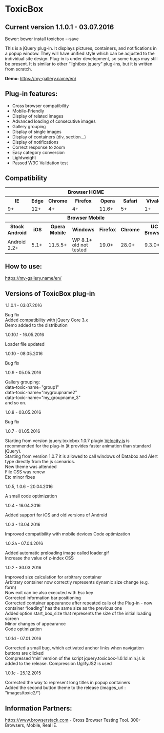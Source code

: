 # ToxicBox

<h2>Current version 1.1.0.1 - 03.07.2016</h2>

Bower: bower install toxicbox --save

This is a jQuery plug-in. It displays pictures, containers, and notifications in a popup window. They will have unified style which can be adjusted to the individual site design. Plug-in is under development, so some bugs may still be present.
It is similar to other “lightbox jquery” plug-ins, but it is written from scratch.

<strong>Demo:</strong> https://my-gallery.name/en/

<h2>Plug-in features:</h2>

<ul>
<li><span>Cross browser compatibility</span></li>
<li><span>Mobile-Friendly</span></li>
<li><span>Display of related images</span></li>
<li><span>Advanced loading of consecutive images</span></li>
<li><span>Gallery grouping</span></li>
<li><span>Display of single images</span></li>
<li><span>Display of containers (div, section...)</span></li>
<li><span>Display of notifications</span></li>
<li><span>Correct response to zoom</span></li>
<li><span>Easy category conversion</span></li>
<li><span>Lightweight</span></li>
<li><span>Passed W3C Validation test</span></li>
</ul>

<h2>Compatibility</h2>
<table id="cross" style="width:100%;">
<tr>
<th colspan="7">Browser HOME</th>
</tr>
<tr>
<th>IE</th><th>Edge</th><th>Chrome</th><th>Firefox</th><th>Opera</th><th>Safari</th><th>Vivaldi</th>
</tr>
<tr>
<td>9+</td><td>12+</td><td>4+</td><td>4+</td><td>11.6+</td><td>5+</td><td>1+</td>
</tr>
<tr>
<th colspan="7">Browser Mobile</th>
</tr>
<tr>
<th>Stock Android</th><th>iOS</th><th>Opera Mobile</th><th>Windows</th><th>Firefox</th><th>Chrome</th><th>UC Browser</th>
</tr>
<tr>
<td>Android 2.2+</td><td>5.1+</td><td>11.5.5+</td><td style="line-height:1em;">WP 8.1+<br />old not tested</td><td>19.0+</td><td style="line-height:1em;">28.0+</td><td>9.3.0+</td>
</tr>
</table>

<h2>How to use:</h2>

https://my-gallery.name/en/

<h2>Versions of ToxicBox plug-in</h2>

1.1.0.1 - 03.07.2016

Bug fix<br />
Added compatibility with jQuery Core 3.x<br />
Demo added to the distribution

1.0.10.1 - 16.05.2016

Loader file updated

1.0.10 - 08.05.2016

Bug fix

1.0.9 - 05.05.2016

Gallery grouping:<br />
data-toxic-name="group1" <br />
data-toxic-name="mygroupname2" <br />
data-toxic-name="my_groupname_3" <br />
and so on.

1.0.8 - 03.05.2016

Bug fix

1.0.7 - 01.05.2016

Starting from version jquery.toxicbox 1.0.7 plugin <a href="http://velocityjs.org/" rel="nofollow" target="_blank">Velocity.js</a> is recommended for the plug-in (it provides faster animation than standard jQuery).<br />
Starting from version 1.0.7 it is allowed to call windows of Databox and Alert type directly from the js scenarios.<br />
New theme was attended<br />
File CSS was renew<br />
Etc minor fixes<br />

1.0.5, 1.0.6 - 20.04.2016

A small code optimization

1.0.4 - 16.04.2016

Added support for iOS and old versions of Android

1.0.3 - 13.04.2016

Improved compatibility with mobile devices
Code optimization

1.0.2a - 07.04.2016

Added automatic preloading image called loader.gif<br />
Increase the value of z-index CSS

1.0.2 - 30.03.2016

Improved size calculation for arbitrary container<br />
Arbitrary container now correctly represents dynamic size change (e.g. form)<br />
Now exit can be also executed with Esc key<br />
Corrected information bar positioning<br />
Corrected container appearance after repeated calls of the Plug-in - now container “loading” has the same size as the previous one<br />
Added option start_box_size that represents the size of the initial loading screen<br />
Minor changes of appearance<br />
Code optimization

1.0.1d - 07.01.2016

Corrected a small bug, which activated anchor links when navigation buttons are clicked<br />
Compressed ‘min’ version of the script jquery.toxicbox-1.0.1d.min.js is added to the release. Compression UglifyJS2 is used

1.0.1c - 25.12.2015

Corrected the way to represent long titles in popup containers<br />
Added the second button theme to the release (images_url : "images/toxic2/")

<h2>Information Partners:</h2>

https://www.browserstack.com - Cross Browser Testing Tool. 300+ Browsers, Mobile, Real IE.
